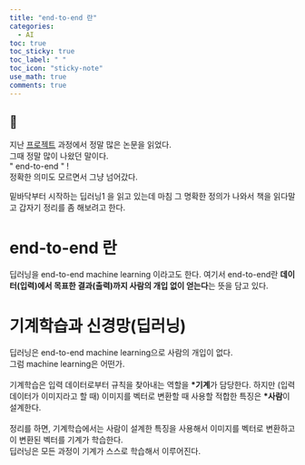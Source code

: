 ```yaml
---
title: "end-to-end 란"
categories:
  - AI
toc: true
toc_sticky: true
toc_label: " "
toc_icon: "sticky-note"
use_math: true
comments: true
---
```


## 💭

지난 [프로젝트](https://github.com/INISW/INISW6) 과정에서 정말 많은 논문을 읽었다.       
그때 정말 많이 나왔던 말이다.     
" end-to-end " !           
정확한 의미도 모르면서 그냥 넘어갔다.        
                     
밑바닥부터 시작하는 딥러닝1 을 읽고 있는데 마침 그 명확한 정의가 나와서 책을 읽다말고 갑자기 정리를 좀 해보려고 한다.          
 
# end-to-end 란
딥러닝을 end-to-end machine learning 이라고도 한다. 여기서 end-to-end란 **데이터(입력)에서 목표한 결과(출력)까지 사람의 개입 없이 얻는다**는 뜻을 담고 있다.      
      
# 기계학습과 신경망(딥러닝)
딥러닝은 end-to-end machine learning으로 사람의 개입이 없다.         
그럼 machine learning은 어떤가.       
<br/>
기계학습은 입력 데이터로부터 규칙을 찾아내는 역할을 **\*기계**가 담당한다. 하지만 (입력 데이터가 이미지라고 할 때) 이미지를 벡터로 변환할 때 사용할 적합한 특징은 **\*사람**이 설계한다.   
<br/>
정리를 하면, 기계학습에서는 사람이 설계한 특징을 사용해서 이미지를 벡터로 변환하고 이 변환된 벡터를 기계가 학습한다.    
딥러닝은 모든 과정이 기계가 스스로 학습해서 이루어진다.
